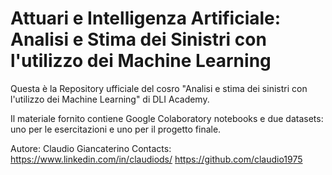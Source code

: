 # Attuari e Intelligenza Artificiale: Analisi e Stima dei Sinistri con l'utilizzo dei Machine Learning

Questa è la Repository ufficiale del cosro "Analisi e stima dei sinistri con l'utilizzo dei Machine Learning" di DLI Academy.

Il materiale fornito contiene Google Colaboratory notebooks e due datasets: uno per le esercitazioni e uno per il progetto finale.

Autore: Claudio Giancaterino
Contacts: 
https://www.linkedin.com/in/claudiods/
https://github.com/claudio1975

